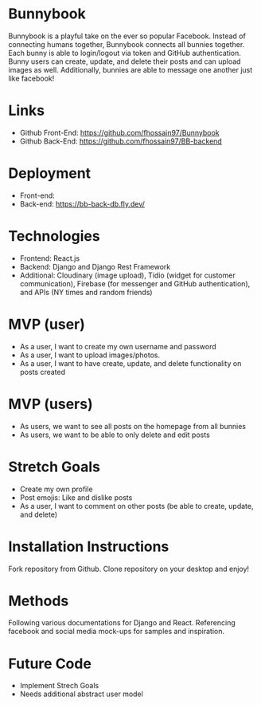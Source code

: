 # Bunnybook
Bunnybook is a playful take on the ever so popular Facebook. Instead of connecting humans together, Bunnybook connects all bunnies together. Each bunny is able to login/logout via token and GitHub authentication. Bunny users can create, update, and delete their posts and can upload images as well. Additionally, bunnies are able to message one another just like facebook!

# Links
- Github Front-End: https://github.com/fhossain97/Bunnybook
- Github Back-End: https://github.com/fhossain97/BB-backend

# Deployment
- Front-end: 
- Back-end: https://bb-back-db.fly.dev/

# Technologies 
- Frontend: React.js
- Backend: Django and Django Rest Framework
- Additional: Cloudinary (image upload), Tidio (widget for customer communication), Firebase (for messenger and GitHub authentication), and APIs (NY times and random friends)

# MVP (user)
- As a user, I want to create my own username and password
- As a user, I want to upload images/photos.
- As a user, I want to have create, update, and delete functionality on posts created

# MVP (users)
- As users, we want to see all posts on the homepage from all bunnies
- As users, we want to be able to only delete and edit posts

# Stretch Goals
- Create my own profile
- Post emojis: Like and dislike posts
- As a user, I want to comment on other posts (be able to create, update, and delete)

# Installation Instructions
Fork repository from Github. Clone repository on your desktop and enjoy!

# Methods
Following various documentations for Django and React. Referencing facebook and social media mock-ups for samples and inspiration.

# Future Code
- Implement Strech Goals
- Needs additional abstract user model 




